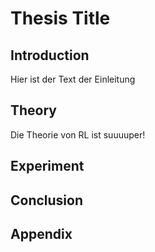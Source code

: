 # Thesis Title

## Introduction
Hier ist der Text der Einleitung

## Theory
Die Theorie von RL ist suuuuper!

## Experiment

## Conclusion

## Appendix
